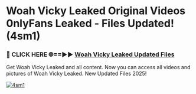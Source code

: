 # Woah Vicky Leaked Original Videos 0nlyFans Leaked - Files Updated! (4sm1)

<h3>🔴 CLICK HERE 🌐==►► <a href="https://tinyurl.com/2jnfzry5" rel="nofollow">Woah Vicky Leaked Updated Files</a></h3>

Get Woah Vicky Leaked and all content. Now you can access all videos and pictures of Woah Vicky Leaked. New Updated Files 2025!

[![4sm1](https://i.imgur.com/GyGTBgg.gif)](https://tinyurl.com/2jnfzry5)
